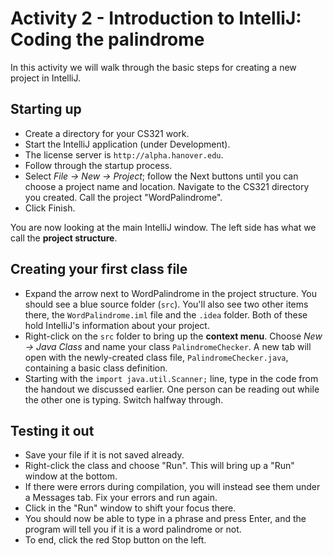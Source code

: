 # Activity 2 - Introduction to IntelliJ: Coding the palindrome

In this activity we will walk through the basic steps for creating a new project in IntelliJ.

## Starting up

- Create a directory for your CS321 work.
- Start the IntelliJ application (under Development).
- The license server is `http://alpha.hanover.edu`.
- Follow through the startup process.
- Select *File -> New -> Project*; follow the Next buttons until you can choose a project name and location. Navigate to the CS321 directory you created. Call the project "WordPalindrome".
- Click Finish.

You are now looking at the main IntelliJ window. The left side has what we call the **project structure**.

## Creating your first class file

- Expand the arrow next to WordPalindrome in the project structure. You should see a blue source folder (`src`). You'll also see two other items there, the `WordPalindrome.iml` file and the `.idea` folder. Both of these hold IntelliJ's information about your project.
- Right-click on the `src` folder to bring up the **context menu**. Choose *New -> Java Class* and name your class `PalindromeChecker`. A new tab will open with the newly-created class file, `PalindromeChecker.java`, containing a basic class definition.
- Starting with the `import java.util.Scanner;` line, type in the code from the handout we discussed earlier. One person can be reading out while the other one is typing. Switch halfway through.

## Testing it out

- Save your file if it is not saved already.
- Right-click the class and choose "Run". This will bring up a "Run" window at the bottom.
- If there were errors during compilation, you will instead see them under a Messages tab. Fix your errors and run again.
- Click in the "Run" window to shift your focus there.
- You should now be able to type in a phrase and press Enter, and the program will tell you if it is a word palindrome or not.
- To end, click the red Stop button on the left.

